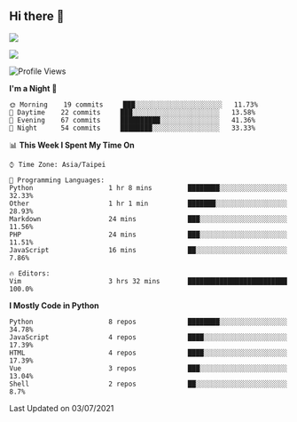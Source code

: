 ## Hi there 👋

![](https://github-readme-stats.vercel.app/api?username=CSY54&theme=nord&show_icons=true)

![](https://github-readme-stats.vercel.app/api/top-langs/?username=CSY54&theme=nord&layout=compact&card_width=445)

<!--START_SECTION:waka-->
![Profile Views](http://img.shields.io/badge/Profile%20Views-4-blue)

**I'm a Night 🦉** 

```text
🌞 Morning    19 commits     ███░░░░░░░░░░░░░░░░░░░░░░   11.73% 
🌆 Daytime    22 commits     ███░░░░░░░░░░░░░░░░░░░░░░   13.58% 
🌃 Evening    67 commits     ██████████░░░░░░░░░░░░░░░   41.36% 
🌙 Night      54 commits     ████████░░░░░░░░░░░░░░░░░   33.33%

```


📊 **This Week I Spent My Time On** 

```text
⌚︎ Time Zone: Asia/Taipei

💬 Programming Languages: 
Python                   1 hr 8 mins         ████████░░░░░░░░░░░░░░░░░   32.33% 
Other                    1 hr 1 min          ███████░░░░░░░░░░░░░░░░░░   28.93% 
Markdown                 24 mins             ███░░░░░░░░░░░░░░░░░░░░░░   11.56% 
PHP                      24 mins             ███░░░░░░░░░░░░░░░░░░░░░░   11.51% 
JavaScript               16 mins             ██░░░░░░░░░░░░░░░░░░░░░░░   7.86%

🔥 Editors: 
Vim                      3 hrs 32 mins       █████████████████████████   100.0%

```

**I Mostly Code in Python** 

```text
Python                   8 repos             ████████░░░░░░░░░░░░░░░░░   34.78% 
JavaScript               4 repos             ████░░░░░░░░░░░░░░░░░░░░░   17.39% 
HTML                     4 repos             ████░░░░░░░░░░░░░░░░░░░░░   17.39% 
Vue                      3 repos             ███░░░░░░░░░░░░░░░░░░░░░░   13.04% 
Shell                    2 repos             ██░░░░░░░░░░░░░░░░░░░░░░░   8.7%

```



 Last Updated on 03/07/2021
<!--END_SECTION:waka-->

<!--
**CSY54/CSY54** is a ✨ _special_ ✨ repository because its `README.md` (this file) appears on your GitHub profile.

Here are some ideas to get you started:

- 🔭 I’m currently working on ...
- 🌱 I’m currently learning ...
- 👯 I’m looking to collaborate on ...
- 🤔 I’m looking for help with ...
- 💬 Ask me about ...
- 📫 How to reach me: ...
- 😄 Pronouns: ...
- ⚡ Fun fact: ...
-->
